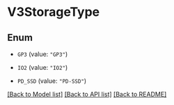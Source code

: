 # V3StorageType

## Enum


* `GP3` (value: `"GP3"`)

* `IO2` (value: `"IO2"`)

* `PD_SSD` (value: `"PD-SSD"`)


[[Back to Model list]](../README.md#documentation-for-models) [[Back to API list]](../README.md#documentation-for-api-endpoints) [[Back to README]](../README.md)



